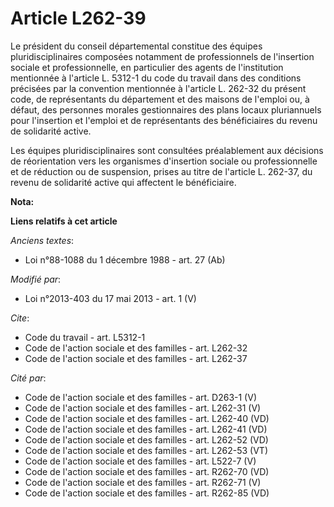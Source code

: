 # Article L262-39

Le président du conseil départemental constitue des équipes pluridisciplinaires composées notamment de professionnels de
l'insertion sociale et professionnelle, en particulier des agents de l'institution mentionnée à l'article L. 5312-1 du code
du travail dans des conditions précisées par la convention mentionnée à l'article L. 262-32 du présent code, de représentants
du département et des maisons de l'emploi ou, à défaut, des personnes morales gestionnaires des plans locaux pluriannuels
pour l'insertion et l'emploi et de représentants des bénéficiaires du revenu de solidarité active. 

Les équipes pluridisciplinaires sont consultées préalablement aux décisions de réorientation vers les organismes d'insertion
sociale ou professionnelle et de réduction ou de suspension, prises au titre de l'article L. 262-37, du revenu de solidarité
active qui affectent le bénéficiaire.

**Nota:**



**Liens relatifs à cet article**

_Anciens textes_:

  - Loi n°88-1088 du 1 décembre 1988 - art. 27 (Ab)

_Modifié par_:

  - Loi n°2013-403 du 17 mai 2013 - art. 1 (V)

_Cite_:

  - Code du travail - art. L5312-1
  - Code de l'action sociale et des familles - art. L262-32
  - Code de l'action sociale et des familles - art. L262-37

_Cité par_:

  - Code de l'action sociale et des familles - art. D263-1 (V)
  - Code de l'action sociale et des familles - art. L262-31 (V)
  - Code de l'action sociale et des familles - art. L262-40 (VD)
  - Code de l'action sociale et des familles - art. L262-41 (VD)
  - Code de l'action sociale et des familles - art. L262-52 (VD)
  - Code de l'action sociale et des familles - art. L262-53 (VT)
  - Code de l'action sociale et des familles - art. L522-7 (V)
  - Code de l'action sociale et des familles - art. R262-70 (VD)
  - Code de l'action sociale et des familles - art. R262-71 (V)
  - Code de l'action sociale et des familles - art. R262-85 (VD)
